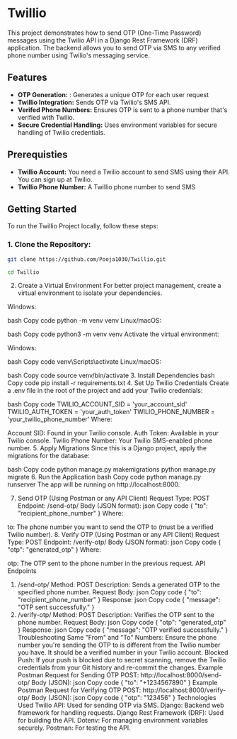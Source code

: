 # Twillio

This project demonstrates how to send OTP (One-Time Password) messages using the Twilio API in a Django Rest Framework (DRF) application. The backend allows you to send OTP via SMS to any verified phone number using Twilio's messaging service.

## Features

- **OTP Generation:** : Generates a unique OTP for each user request
- **Twillio Integration:** Sends OTP via Twilio's SMS API.
- **Verifed Phone Numbers:** Ensures OTP is sent to a phone number that's verified with Twilio.
- **Secure Credential Handling:** Uses environment variables for secure handling of Twilio credentials.


## Prerequisties

- **Twillio Account:** You need a Twilio account to send SMS using their API. You can sign up at Twilio.
- **Twillio Phone Number:** A Twillio phone number to send SMS


## Getting Started

To run the Twillio Project locally, follow these steps:

### 1. Clone the Repository:
   ```bash
   git clone https://github.com/Pooja1030/Twillio.git
   ```
   ```bash
   cd Twillio
   ```
2. Create a Virtual Environment
For better project management, create a virtual environment to isolate your dependencies.

Windows:

bash
Copy code
python -m venv venv
Linux/macOS:

bash
Copy code
python3 -m venv venv
Activate the virtual environment:

Windows:

bash
Copy code
venv\Scripts\activate
Linux/macOS:

bash
Copy code
source venv/bin/activate
3. Install Dependencies
bash
Copy code
pip install -r requirements.txt
4. Set Up Twilio Credentials
Create a .env file in the root of the project and add your Twilio credentials:

bash
Copy code
TWILIO_ACCOUNT_SID = 'your_account_sid'
TWILIO_AUTH_TOKEN = 'your_auth_token'
TWILIO_PHONE_NUMBER = 'your_twilio_phone_number'
Where:

Account SID: Found in your Twilio console.
Auth Token: Available in your Twilio console.
Twilio Phone Number: Your Twilio SMS-enabled phone number.
5. Apply Migrations
Since this is a Django project, apply the migrations for the database:

bash
Copy code
python manage.py makemigrations
python manage.py migrate
6. Run the Application
bash
Copy code
python manage.py runserver
The app will be running on http://localhost:8000.

7. Send OTP (Using Postman or any API Client)
Request Type: POST
Endpoint: /send-otp/
Body (JSON format):
json
Copy code
{
  "to": "recipient_phone_number"
}
Where:

to: The phone number you want to send the OTP to (must be a verified Twilio number).
8. Verify OTP (Using Postman or any API Client)
Request Type: POST
Endpoint: /verify-otp/
Body (JSON format):
json
Copy code
{
  "otp": "generated_otp"
}
Where:

otp: The OTP sent to the phone number in the previous request.
API Endpoints
1. /send-otp/
Method: POST
Description: Sends a generated OTP to the specified phone number.
Request Body:
json
Copy code
{
  "to": "recipient_phone_number"
}
Response:
json
Copy code
{
  "message": "OTP sent successfully."
}
2. /verify-otp/
Method: POST
Description: Verifies the OTP sent to the phone number.
Request Body:
json
Copy code
{
  "otp": "generated_otp"
}
Response:
json
Copy code
{
  "message": "OTP verified successfully."
}
Troubleshooting
Same "From" and "To" Numbers: Ensure the phone number you're sending the OTP to is different from the Twilio number you have. It should be a verified number in your Twilio account.
Blocked Push: If your push is blocked due to secret scanning, remove the Twilio credentials from your Git history and re-commit the changes.
Example Postman Request for Sending OTP
POST: http://localhost:8000/send-otp/
Body (JSON):
json
Copy code
{
  "to": "+1234567890"
}
Example Postman Request for Verifying OTP
POST: http://localhost:8000/verify-otp/
Body (JSON):
json
Copy code
{
  "otp": "123456"
}
Technologies Used
Twilio API: Used for sending OTP via SMS.
Django: Backend web framework for handling requests.
Django Rest Framework (DRF): Used for building the API.
Dotenv: For managing environment variables securely.
Postman: For testing the API.
